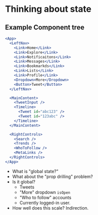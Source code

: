 # Thinking about state

## Example Component tree

```jsx
<App>
  <LeftNav>
    <Link>Home</Link>
    <Link>Explore</Link>
    <Link>Notificaitons</Link>
    <Link>Messages</Link>
    <Link>Bookmarkds</Link>
    <Link>Lists</Link>
    <Link>Profile</Link>
    <Dropdown>More</Dropdown>
    <Button>Tweet</Button>
  </LeftNav>

  <MainContent>
    <TweetInput />
    <Timeline>
      <Tweet id="abc123" />
      <Tweet id="123abc" />
    </Timeline>
  </MainContent>

  <RightControls>
    <Search />
    <Trends />
    <WhoToFollow />
    <MetaLinks />
  </RightControls>
</App>
```

- What is "global state?"
- What about the "prop drilling" problem?
- Is it global?
  - Tweets
  - "More" dropdown `isOpen`
  - "Who to follow" accounts
  - Currently logged-in user.
- How well does this scale? Indirection.
